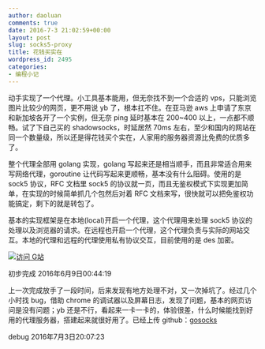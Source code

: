 ```yaml
---
author: daoluan
comments: true
date: 2016-7-3 21:02:59+00:00
layout: post
slug: socks5-proxy
title: 花钱买实在
wordpress_id: 2495
categories:
- 编程小记
---
```


动手实现了一个代理。小工具基本能用，但无奈找不到一个合适的 vps，只能浏览图片比较少的网页，更不用说 yb 了，根本扛不住。在亚马逊 aws 上申请了东京和新加坡各开了一个实例，但无奈 ping 延时基本在 200~400 以上，一点都不顺畅。试了下自己买的 shadowsocks，时延居然 70ms 左右，至少和国内的网站在同一个数量级，所以还是得花钱买个实在，人家用的服务器资源比免费的优质多了。

整个代理全部用 golang 实现，golang 写起来还是相当顺手，而且非常适合用来写网络代理，goroutine 让代码写起来更顺畅，基本没有什么阻碍。使用的是 sock5 协议，RFC 文档里 sock5 的协议就一页，而且无鉴权模式下实现更加简单，在实现的时候简单抓几个包然后对着 RFC 文档来写，很快就可以把免鉴权功能搞定，剩下的就是转包了。

基本的实现框架是在本地(local)开启一个代理，这个代理用来处理 sock5 协议的处理以及浏览器的请求。在远程也开启一个代理，这个代理负责与实际的网站交互。本地的代理和远程的代理使用私有协议交互，目前使用的是 des 加密。

[![访问 G站](http://daoluan.net/images/blog/2016/google-page.png)](http://daoluan.net/images/blog/2016/google-page.png)

初步完成 2016年6月9日00:44:19

上一次完成放手了一段时间，后来发现有地方处理不对，又一次掉坑了。经过几个小时找 bug，借助 chrome 的调试器以及屏幕日志，发现了问题，基本的网页访问是没有问题；yb 还是不行，看起来一卡一卡的，体验很差，什么时候能找到好用的代理服务器，搭建起来就很好用了。已经上传 github：[gosocks](https://github.com/daoluan/gosocks)

debug 2016年7月3日20:07:23
